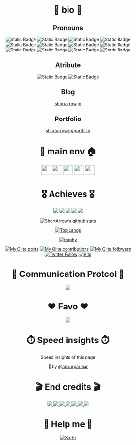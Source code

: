 <div align="center">

# 🎍 bio 🎍

## Pronouns

![Static Badge](https://img.shields.io/badge/OSS_creator-gray?style=for-the-badge)
![Static Badge](https://img.shields.io/badge/Embeded_enginner-gray?style=for-the-badge)
![Static Badge](https://img.shields.io/badge/Mechatronics_engineer-gray?style=for-the-badge)
![Static Badge](https://img.shields.io/badge/Automation_engineer-gray?style=for-the-badge)
![Static Badge](https://img.shields.io/badge/Architect-gray?style=for-the-badge)
![Static Badge](https://img.shields.io/badge/mini_Game_creator-gray?style=for-the-badge)
![Static Badge](https://img.shields.io/badge/UI/UX_designer-gray?style=for-the-badge)
![Static Badge](https://img.shields.io/badge/Frontend-gray?style=for-the-badge)
![Static Badge](https://img.shields.io/badge/Backend-gray?style=for-the-badge)
![Static Badge](https://img.shields.io/badge/SRE-gray?style=for-the-badge)
![Static Badge](https://img.shields.io/badge/Kitting-gray?style=for-the-badge)
![Static Badge](https://img.shields.io/badge/PC_builder-gray?style=for-the-badge)

## Atribute

![Static Badge](https://img.shields.io/badge/ENFP-Public_relations_campaigner-blue?style=for-the-badge)
![Static Badge](https://img.shields.io/badge/Sloth-Driven_by_laziness-blue?style=for-the-badge)

## Blog

[shortarrow.jp](https://www.shortarrow.jp/)

## Portfolio

[shortarrow.jp/portfolio](https://www.shortarrow.jp/portfolio/)

# 🎍 main env 🏠
<div>
  <img height="32" width="32" src="https://cdn.simpleicons.org/neovim" />
  <img height="32" width="32" src="https://cdn.simpleicons.org/tmux" />
  <img height="32" width="32" src="https://cdn.simpleicons.org/starship" />
  <img height="32" width="32" src="https://cdn.simpleicons.org/gnubash" />
  <img height="32" width="32" src="https://cdn.simpleicons.org/archlinux" />
</div>

# 🎖️ Achieves 🎖️

![](http://github-profile-summary-cards.vercel.app/api/cards/profile-details?username=ShortArrow&theme=transparent)
![](http://github-profile-summary-cards.vercel.app/api/cards/repos-per-language?username=ShortArrow&theme=transparent)
![](http://github-profile-summary-cards.vercel.app/api/cards/most-commit-language?username=ShortArrow&theme=transparent)
![](http://github-profile-summary-cards.vercel.app/api/cards/stats?username=ShortArrow&theme=transparent)
![](http://github-profile-summary-cards.vercel.app/api/cards/productive-time?username=ShortArrow&theme=transparent&utcOffset=8)

[
  ![ShortArrow's github stats](https://github-readme-stats.vercel.app/api?username=ShortArrow&count_private=true&show_icons=true&bg_color=00000000&border_color=2e343b&title_color=0366d6&icon_color=8b949e&text_color=77909c)
](https://github.com/ShortArrow/github-readme-stats)

[
  ![Top Langs](https://github-readme-stats.vercel.app/api/top-langs/?username=ShortArrow&layout=compact&hide=Jupyter+Notebook&bg_color=00000000&border_color=2e343b&title_color=0366d6&icon_color=8b949e&text_color=77909c)
](https://github.com/ShortArrow/github-readme-stats)

[
  ![trophy](https://github-profile-trophy.vercel.app/?username=ShortArrow&theme=discord&rank=SECRET,SSS,SS,S,AAA&no-bg=true&margin-w=6&no-frame=true&column=5)
](https://github.com/ShortArrow/github-profile-trophy)

[![My Qiita posts](https://qiita-badge.apiapi.app/s/ShortArrow/posts.svg)](http://qiita.com/ShortArrow)
[![My Qiita contributions](https://qiita-badge.apiapi.app/s/ShortArrow/contributions.svg)](http://qiita.com/ShortArrow)
[![My Qiita followers](https://qiita-badge.apiapi.app/s/ShortArrow/followers.svg)](http://qiita.com/ShortArrow)
[![Twitter Follow](https://img.shields.io/twitter/follow/sh_orz_RO?style=social&logo=twitter)](https://twitter.com/sh_orz_RO) 
[![Hits](https://hits.seeyoufarm.com/api/count/incr/badge.svg?url=https%3A%2F%2Fgithub.com%2FShortArrow&count_bg=%2379C83D&title_bg=%23555555&icon=github.svg&icon_color=%23E7E7E7&title=profile+hits&edge_flat=false)](https://hits.seeyoufarm.com)

# 📶 Communication Protcol 📶

<p align="center">
  <a href="https://go-skill-icons.vercel.app/">
    <img
      src="https://go-skill-icons.vercel.app/api/icons?i=discord,reddit,x,slack,telegram"
    />
  </a>
</p>

# ❤ Favo ❤

<p align="center">
  <a href="https://go-skill-icons.vercel.app/">
    <img
      src="https://go-skill-icons.vercel.app/api/icons?i=neovim,github,react,typescript,vite,vitest,pytest,dotnet,golang,docker,rust,lighthouse,playwright,freecad,gimp,inkscape,bash,arduino,unity,powershell,lua,pnpm,opensource,ollama,recoil,raspberrypi,puppeteer,storybook,zed,zellij,zig,nim,swagger,tailwindcss,tauri,tmux,virtualbox,wezterm,wireshark,mermaid,hyprland,hugo"
    />
  </a>
</p>

# ⏱️ Speed insights ⏱️

[Speed insights of this page](https://github.com/ShortArrow/ShortArrow/tree/main/reports)

💪 by [@ankurparihar](https://github.com/ankurparihar/readme-pagespeed-insights)

# 🎬 End credits 🎬

<div>
  <a href="https://shields.io">
    <img src="https://img.shields.io/badge/Shields_IO-FFD700?style=for-the-badge&logo=shieldsdotio&logoColor=black">
  </a>
  <a href="https://simpleicons.org">
    <img src="https://img.shields.io/badge/Simple_Icons-FFD700?style=for-the-badge&logo=simpleicons&logoColor=black">
  </a>
  <a href="https://github.com/ankurparihar/readme-pagespeed-insights">
    <img src="https://img.shields.io/badge/ankurparihar_/_readmepage_speed_insights-FFD700?style=for-the-badge&logo=github&logoColor=black">
  </a>
  <a href="https://github.com/anuraghazra/github-readme-stats">
    <img src="https://img.shields.io/badge/anuraghazra_/_github_readme_stats-FFD700?style=for-the-badge&logo=github&logoColor=black">
  </a>
  <a href="https://github.com/ryo-ma/github-profile-trophy">
    <img src="https://img.shields.io/badge/ryo_ma_/_github_profile_trophy-FFD700?style=for-the-badge&logo=github&logoColor=black">
  </a>
  <a href="https://github.com/gjbae1212/hit-counter">
    <img src="https://img.shields.io/badge/gjbae1212_/_hit_counter-FFD700?style=for-the-badge&logo=github&logoColor=black">
  </a>
  <a href="https://github.com/vn7n24fzkq/github-profile-summary-cards">
    <img src="https://img.shields.io/badge/vn7n24fzkq_/_github_profile_summary_cards-FFD700?style=for-the-badge&logo=github&logoColor=black">
  </a>
</div>

# 🎁 Help me 🎁

[![Ko-Fi](https://img.shields.io/badge/Ko--fi-F16061?style=for-the-badge&logo=ko-fi&logoColor=white)](https://ko-fi.com/shortarrow)

</div>
